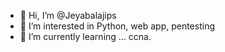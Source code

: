 - 👋 Hi, I’m @Jeyabalajips
- 👀 I’m interested in Python, web app, pentesting
- 🌱 I’m currently learning ... ccna.



<!---
Jeyabalajips/Jeyabalajips is a ✨ special ✨ repository because its `README.md` (this file) appears on your GitHub profile.
You can click the Preview link to take a look at your changes.
--->
